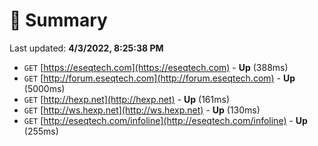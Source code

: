 # 📖 Summary
Last updated: **4/3/2022, 8:25:38 PM**

- `GET` [https://eseqtech.com](https://eseqtech.com) - **Up** (388ms)
- `GET` [http://forum.eseqtech.com](http://forum.eseqtech.com) - **Up** (5000ms)
- `GET` [http://hexp.net](http://hexp.net) - **Up** (161ms)
- `GET` [http://ws.hexp.net](http://ws.hexp.net) - **Up** (130ms)
- `GET` [http://eseqtech.com/infoline](http://eseqtech.com/infoline) - **Up** (255ms)
